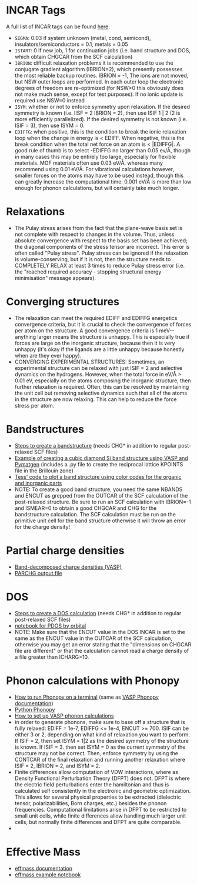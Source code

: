 # INCAR Tags
A full list of INCAR tags can be found [here](https://www.vasp.at/wiki/index.php?title=Category:INCAR_tag&pageuntil=LREAL#mw-pages).
- `SIGMA`: 0.03 if system unknown (metal, cond, semicond), insulators/semiconductors = 0.1, metals = 0.05
- `ISTART`: 0 if new job, 1 for continuation jobs (i.e. band structure and DOS, which obtain CHGCAR from the SCF calculation)
- `IBRION`: difficult relaxation problems it is recommended to use the conjugate gradient algorithm (IBRION=2), which presently possesses the most reliable backup routines. IBRION = -1, The ions are not moved, but NSW outer loops are performed. In each outer loop the electronic degrees of freedom are re-optimized (for NSW>0 this obviously does not make much sense, except for test purposes). If no ionic update is required use NSW=0 instead
- `ISYM`: whether or not to enforce symmetry upon relaxation. If the desired symmetry is known (i.e. IISF = 2 IBRION = 2), then use ISIF 1 | 2 (2 is more efficiently parallelized). If the desired symmetry is not known (i.e. ISIF = 3), then use ISYM = 0.
- `EDIFFG`: when positive, this is the condition to break the ionic relaxation loop when the change in energy is < EDIFF. When negative, this is the break condition when the total net force on an atom is < |EDIFFG|. A good rule of thumb is to select -EDIFFG no larger than 0.05 ev/Å, though in many cases this may be entirely too large, especially for flexible materials. MOF materials often use 0.03 eV/Å, whereas many recommend using 0.01 eV/Å. For vibrational calculations however, smaller forces on the atoms may have to be used instead, though this can greatly increase the computational time. 0.001 eV/Å is more than low enough for phonon calculations, but will certainly take much longer.


# Relaxations
- The Pulay stress arises from the fact that the plane-wave basis set is not complete with respect to changes in the volume. Thus, unless absolute convergence with respect to the basis set has been achieved; the diagonal components of the stress tensor are incorrect. This error is often called "Pulay stress". Pulay stress can be ignored if the relaxation is volume-conserving, but if it is not, then the structure needs to COMPLETELY RELAX at least 3 times to reduce Pulay stress error (i.e. the "reached required accuracy - stopping structural energy minimisation" message appears).

  
# Converging structures
- The relaxation can meet the required EDIFF and EDIFFG energetics convergence criteria, but it is crucial to check the convergence of forces per atom on the structure. A good convergence criteria is 1 meV-- anything larger means the structure is unhappy. This is especially true if forces are large on the inorganic structure, because then it is very unhappy (it's okay if the ligands are a little unhappy because honestly when are they ever happy).
- CONVERGING EXPERIMENTAL STRUCTURES: Sometimes, an experimental structure can be relaxed with just ISIF = 2 and selective dynamics on the hydrogens. However, when the total force in eV/Å > 0.01 eV, especially on the atoms composing the inorganic structure, then further relaxation is required. Often, this can be resolved by maintaining the unit cell but removing selective dynamics such that all of the atoms in the structure are now relaxing. This can help to reduce the force stress per atom.

# Bandstructures
- [Steps to create a bandstructure](https://www.molphys.org/VASP/band_structure.html) (needs CHG* in addition to regular post-relaxed SCF files)
- [Example of creating a cubic diamond Si band structure using VASP and Pymatgen](https://ma.issp.u-tokyo.ac.jp/en/app-post/1146) (includes a .py file to create the reciprocal lattice KPOINTS file in the Brillouin zone)
- [Tess' code to plot a band structure using color codes for the organic and inorganic parts](https://gist.github.com/blondegeek/0941ccb193e2aeae71bf07ca006c5cca)
- NOTE: To create a good band structure, you need the same NBANDS and ENCUT as grepped from the OUTCAR of the SCF calculation of the post-relaxed structure. Be sure to run an SCF calculation with IBRION=-1 and ISMEAR=0 to obtain a good CHGCAR and CHG for the bandstructure calculation. The SCF calculation must be run on the primitive unit cell for the band structure otherwise it will throw an error for the charge density!

# Partial charge densities
- [Band-decomposed charge densities
 (VASP)](https://www.vasp.at/wiki/index.php/Band-decomposed_charge_densities#:~:text=The%20partial%20(band%2Ddecomposed),specific%20region%20in%20real%20space)
- [PARCHG output file](https://www.vasp.at/wiki/index.php/PARCHG)

# DOS
- [Steps to create a DOS calculation](https://molphys.org/gnuplot_tutorial/dos_plot.html) (needs CHG* in addition to regular post-relaxed SCF files)
- [notebook for PDOS by orbital](https://gist.github.com/lan496/ee0bd7a52df99029ac0aacbe69f2bf57)
- NOTE: Make sure that the ENCUT value in the DOS INCAR is set to the same as the ENCUT value in the OUTCAR of the SCF calculation, otherwise you may get an error stating that the "dimensions on CHGCAR file are different" or that the calculation cannot read a charge density of a file greater than ICHARG>10.

# Phonon calculations with Phonopy
- [How to run Phonopy on a terminal](https://materials-lab.io/blog/2021/11/19/phonopy-guide/) (same as [VASP Phonopy documentation](https://phonopy.github.io/phonopy/vasp.html))
- [Python Phonopy](https://phonopy.github.io/phonopy/phonopy-module.html)
- [How to set up VASP phonon calculations](https://rehnd.github.io/tutorials/vasp/phonons)
- in order to generate phonons, make sure to base off a structure that is fully relaxed: EDIFF = 1e-7, EDIFFG <= 1e-4, ENCUT >= 700. ISIF can be either 3 or 2, depending on what kind of relaxation you want to perform. If ISIF = 2, then set ISYM = 1|2 as the desired symmetry of the structure is known. If ISIF = 3. then set ISYM = 0 as the current symmetry of the structure may not be correct. Then, enforce symmetry by using the CONTCAR of the final relaxation and running another relaxation where ISIF = 2, IBRION = 2, and ISYM = 2.
- Finite differences allow computation of VDW interactions, where as Density Functional Perturbation Theory (DFPT) does not. DFPT is where the electric field perturbations enter the hamiltonian and thus is calculated self consistently in the electronic and geometric optimization. This allows for several physical properties to be extracted (dielectric tensor, polarizabilities, Born charges, etc.) besides the phonon frequencies. Computational limitations arise in DFPT to be restricted to small unit cells, while finite differences allow handling much larger unit cells, but normally finite differences and DFPT are quite comparable.
- 

# Effective Mass
- [effmass documentation](https://effmass.readthedocs.io/en/latest/API%20documentation.html)
- [effmass example notebook](https://nbviewer.org/github/lucydot/effmass/blob/master/tutorials/Tutorial.ipynb)

